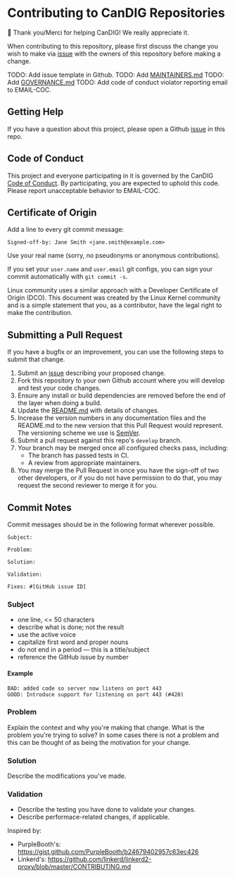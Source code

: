 # Contributing to CanDIG Repositories

:balloon: Thank you/Merci for helping CanDIG! We really appreciate it.

When contributing to this repository, please first discuss the change you wish to 
make via [issue] with the owners of this repository before making a change.

TODO: Add issue template in Github.
TODO: Add [MAINTAINERS.md](MAINTAINERS.md)
TODO: Add [GOVERNANCE.md](GOVERNANCE.md)
TODO: Add code of conduct violator reporting email to EMAIL-COC.

## Getting Help

If you have a question about this project, please open a Github [issue] in this repo.

## Code of Conduct

This project and everyone participating in it is governed by the CanDIG [Code of Conduct].
By participating, you are expected to uphold this code. Please report unacceptable behavior
to EMAIL-COC.

## Certificate of Origin

Add a line to every git commit message:

```
Signed-off-by: Jane Smith <jane.smith@example.com>
```

Use your real name (sorry, no pseudonyms or anonymous contributions).

If you set your `user.name` and `user.email` git configs, you can sign your
commit automatically with `git commit -s`.

Linux community uses a similar approach with a Developer Certificate of Origin (DCO).
This document was created by the Linux Kernel community and is a
simple statement that you, as a contributor, have the legal right to make the
contribution.

## Submitting a Pull Request

If you have a bugfix or an improvement, you can use the following steps to submit
that change.

1. Submit an [issue][issue] describing your proposed change.
2. Fork this repository to your own Github account where you will develop and test your code changes.
3. Ensure any install or build dependencies are removed before the end of the layer when doing a 
   build.
4. Update the [README.md](README.md) with details of changes.
5. Increase the version numbers in any documentation files and the README.md to the new version that this
   Pull Request would represent. The versioning scheme we use is [SemVer](http://semver.org/).
6. Submit a pull request against this repo's `develop` branch.
7. Your branch may be merged once all configured checks pass, including:
    - The branch has passed tests in CI.
    - A review from appropriate maintainers.
8. You may merge the Pull Request in once you have the sign-off of two other developers, or if you 
   do not have permission to do that, you may request the second reviewer to merge it for you.

## Commit Notes

Commit messages should be in the following format wherever possible.

```
Subject:

Problem:

Solution:

Validation:

Fixes: #[GitHub issue ID]
```

### Subject

- one line, <= 50 characters
- describe what is done; not the result
- use the active voice
- capitalize first word and proper nouns
- do not end in a period — this is a title/subject
- reference the GitHub issue by number

#### Example
 
```
BAD: added code so server now listens on port 443
GOOD: Introduce support for listening on port 443 (#420)
```

### Problem

Explain the context and why you're making that change.  What is the problem
you're trying to solve? In some cases there is not a problem and this can be
thought of as being the motivation for your change.

### Solution

Describe the modifications you've made.

### Validation

- Describe the testing you have done to validate your changes.
- Describe performace-related changes, if applicable.

Inspired by:

- PurpleBooth's: https://gist.github.com/PurpleBooth/b24679402957c63ec426
- Linkerd's: https://github.com/linkerd/linkerd2-proxy/blob/master/CONTRIBUTING.md


[issue]: https://github.com/CanDIG/candig-server/issues/new
[Code of Conduct]: CODE-OF-CONDUCT.md
